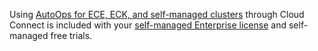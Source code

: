 Using [AutoOps for ECE, ECK, and self-managed clusters](/deploy-manage/monitor/autoops/cc-autoops-as-cloud-connected.md) through Cloud Connect is included with your [self-managed Enterprise license](https://www.elastic.co/subscriptions) and self-managed free trials. 